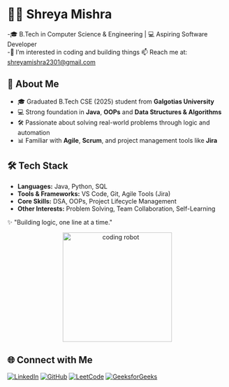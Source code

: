 # 👩‍💻 Shreya Mishra

-🎓 B.Tech in Computer Science & Engineering | 💻 Aspiring Software             Developer  
-👀 I’m interested in coding and building things
📫 Reach me at: shreyamishra2301@gmail.com

## 🧠 About Me 

- 🎓 Graduated B.Tech CSE (2025) student from **Galgotias University**
- 💻 Strong foundation in **Java**, **OOPs** and **Data Structures &             Algorithms**  
- 🛠️ Passionate about solving real-world problems through logic and              automation  
- 📊 Familiar with **Agile**, **Scrum**, and project management tools like       **Jira**  

## 🛠️ Tech Stack

- **Languages:** Java, Python, SQL  
- **Tools & Frameworks:** VS Code, Git, Agile Tools (Jira)  
- **Core Skills:** DSA, OOPs, Project Lifecycle Management  
- **Other Interests:** Problem Solving, Team Collaboration, Self-Learning

✨ "Building logic, one line at a time." 

<p align="center">
  <img src="https://media.giphy.com/media/LMcB8XospGZO8UQq87/giphy.gif" width="250" alt="coding robot">
</p>




## 🌐 Connect with Me

[![LinkedIn](https://img.shields.io/badge/LinkedIn-0077B5?style=for-the-badge&logo=linkedin&logoColor=white)](https://www.linkedin.com/in/shreya-mishra-203b75239/)
[![GitHub](https://img.shields.io/badge/GitHub-181717?style=for-the-badge&logo=github&logoColor=white)](https://github.com/shreyamishra2303)
[![LeetCode](https://img.shields.io/badge/LeetCode-FFA116?style=for-the-badge&logo=leetcode&logoColor=white)](https://leetcode.com/u/shreyamishra2303/)
[![GeeksforGeeks](https://img.shields.io/badge/GeeksforGeeks-2F8D46?style=for-the-badge&logo=geeksforgeeks&logoColor=white)](https://www.geeksforgeeks.org/user/shreyamishra2303/)
